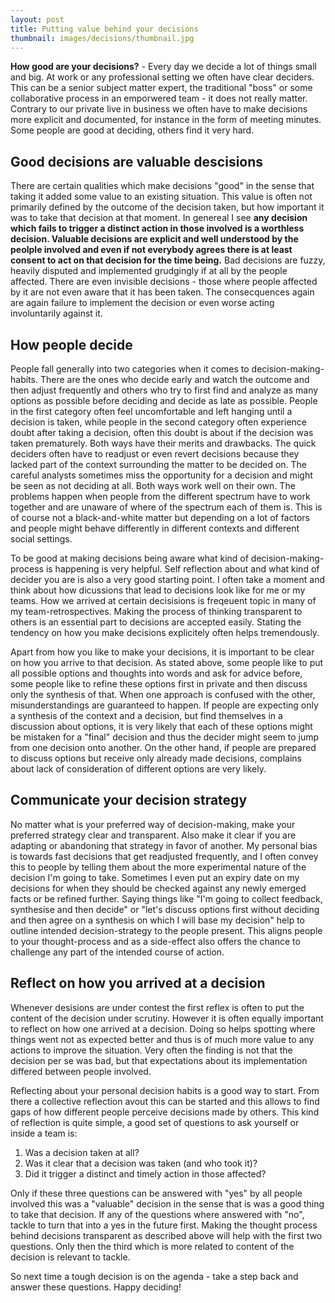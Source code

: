 ```yaml
---
layout: post
title: Putting value behind your decisions
thumbnail: images/decisions/thumbnail.jpg
---
```


**How good are your decisions?** - Every day we decide a lot of things small and big. At work or any professional setting we often have clear deciders. This can be a senior subject matter expert, the traditional "boss" or some collaborative process in an emporwered team - it does not really matter. Contrary to our private live in business we often have to make decisions more explicit and documented, for instance in the form of meeting minutes. Some people are good at deciding, others find it very hard.

## Good decisions are valuable descisions
 
There are certain qualities which make decisions "good" in the sense that taking it added some value to an existing situation. This value is often not primarily defined by the outcome of the decision taken, but how important it was to take that decision at that moment. In genereal I see **any decision which fails to trigger a distinct action in those involved is a worthless decision. Valuable decisions are explicit and well understood by the peolple involved and even if not everybody agrees there is at least consent to act on that decision for the time being.** Bad decisions are fuzzy, heavily disputed and implemented grudgingly if at all by the people affected. There are even invisible decisions - those where people affected by it are not even aware that it has been taken. The consecquences again are again failure to implement the decision or even worse acting involuntarily against it.

## How people decide

People fall generally into two categories when it comes to decision-making-habits. There are the ones who decide early and watch the outcome and then adjust frequently and others who try to first find and analyze as many options as possible before deciding and decide as late as possible. People in the first category often feel uncomfortable and left hanging until a decision is taken, while people in the second category often experience doubt after taking a decision, often this doubt is about if the decision was taken prematurely. Both ways have their merits and drawbacks. The quick deciders often have to readjust or even revert decisions because they lacked part of the context surrounding the matter to be decided on. The careful analysts sometimes miss the opportunity for a decision and might be seen as not deciding at all. Both ways work well on their own. The problems happen when people from the different spectrum have to work together and are unaware of where of the spectrum each of them is. This is of course not a black-and-white matter but depending on a lot of factors and people might behave differently in different contexts and different social settings.

To be good at making decisions being aware what kind of decision-making-process is happening is very helpful. Self reflection about and what kind of decider you are is also a very good starting point. I often take a moment and think about how dicussions that lead to decisions look like for me or my teams. How we arrived at certain decisisions is freqeuent topic in many of my team-retrospectives.  Making the process of thinking transparent to others is an essential part to decisions are accepted easily. Stating the tendency on how you make decisions explicitely often helps tremendously. 

Apart from how you like to make your decisions, it is important to be clear on how you arrive to that decision. As stated above, some people like to put all possible options and thoughts into words and ask for advice before, some people like to refine these options first in private and then discuss only the synthesis of that. When one approach is confused with the other, misunderstandings are guaranteed to happen. If people are expecting only a synthesis of the context and a decision, but find themselves in a discussion about options, it is very likely that each of these options might be mistaken for a "final" decision and thus the decider might seem to jump from one decision onto another. On the other hand, if people are prepared to discuss options but receive only already made decisions, complains about lack of consideration of different options are very likely. 

## Communicate your decision strategy 

No matter what is your preferred way of decision-making, make your preferred strategy clear and transparent. Also make it clear if you are adapting or abandoning that strategy in favor of another. My personal bias is towards fast decisions that get readjusted frequently, and I often convey this to people by telling them about the more experimental nature of the decision I'm going to take. Sometimes I even put an expiry date on my decisions for when they should be checked against any newly emerged facts or be refined further.
Saying things like "I'm going to collect feedback, synthesise and then decide" or "let's discuss options first without deciding and then agree on a synthesis on which I will base my decision" help to outline intended decision-strategy to the people present. This aligns people to your thought-process and as a side-effect also offers the chance to challenge any part of the intended course of action. 

## Reflect on how you arrived at a decision

Whenever desisions are under contest the first reflex is often to put the content of the decision under scrutiny. However it is often equally important to reflect on how one arrived at a decision. Doing so helps spotting where things went not as expected better and thus is of much more value to any actions to improve the situation. Very often the finding is not that the decision per se was bad, but that expectations about its implementation differed between people involved. 

Reflecting about your personal decision habits is a good way to start. From there a collective reflection avout this can be started and this allows to find gaps of how different people perceive decisions made by others. This kind of reflection is quite simple, a good set of questions to ask yourself or inside a team is: 

1. Was a decision taken at all? 
1. Was it clear that a decision was taken (and who took it)? 
1. Did it trigger a distinct and timely action in those affected?

Only if these three questions can be answered with "yes" by all people involved this was a "valuable" decision in the sense that is was a good thing to take that decision. If any of the questions where answered with "no", tackle to turn that into a yes in the future first.
Making the thought process behind decisions transparent as described above will help with the first two questions. Only then the third which is more related to content of the decision is relevant to tackle. 

So next time a tough decision is on the agenda - take a step back and answer these questions. Happy deciding!
